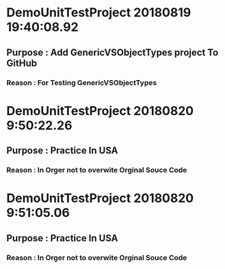 # DemoUnitTestProject 20180819 19:40:08.92 
##  Purpose : Add GenericVSObjectTypes project To GitHub  
###  Reason : For Testing GenericVSObjectTypes  
 
 
# DemoUnitTestProject 20180820  9:50:22.26 
##  Purpose : Practice In USA 
###  Reason : In Orger not to overwite Orginal Souce Code  
 
 
# DemoUnitTestProject 20180820  9:51:05.06 
##  Purpose : Practice In USA 
###  Reason : In Orger not to overwite Orginal Souce Code  
 
 
